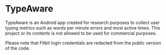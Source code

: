 # TypeAware

TypeAware is an Android app created for research purposes to collect user typing metrics such as words per minute errors and most active times. 
This project or its contents is not allowed to be used for commercial purposes. 

Please note that Fitbit login credentials are redacted from the public version of the code.
